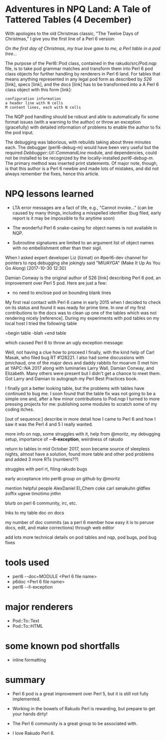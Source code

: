 # Adventures in NPQ Land: A Tale of Tattered Tables (4 December)

With apologies to the old Christmas classic, "The Twelve Days of Christmas," 
I give you the first line of a Perl 6 version:

*On the first day of Christmas, my true love gave to me, a Perl table in a pod tree...*

The purpose of the Perl6::Pod class, contained in the rakudo/src/Pod.nqp file,
is to take pod grammar matches and transform them into Perl 6 pod class objects for further
handling by renderers in Perl 6 land.  For tables that means anything represented
in any legal pod form as described by *S26* [link], specs [link], and the docs [link]
has to be transformed into a A Perl 6 class object with this form [link]:

    configuration information
    a header line with N cells
    M content lines, each with N cells
    
The NQP pod handling should be robust and able to automatically fix some format issues
(with a warning to the author) or throw an exception (gracefully) with detailed information
of problems to enable the author to fix the pod input.

The debugging was laborious, with rebuilds taking about three minutes each. The debugger (perl6-debug-m)
would have been very useful but the required *Debbugger::UI::CommandLine* module, and dependencies,
could not be installed to be recognized by the locally-installed *perl6-debug-m*.  The
primary method was inserted print statements.  Of major note, though, is that this author is a
Perl 6 newbie and made lots of mistakes, and did not always remember the fixes, hence this
article.

# NPQ lessons learned

+ LTA error messages are a fact of life, e.g., "Cannot invoke..." (can be caused by 
many things, including a misspelled identifier (bug filed, early report is it may be impossible to
fix anytime soon)

+ The wonderful Perl 6 snake-casing for object names is not available in NQP.

+ Subroutine signatures are limited to an argument list of object names with no embellishment other than their sigil.



When I asked expert developer Liz (lizmat) on #perl6-dev channel for pointers to npq debugging 
she jokingly said "MIUAYGA" (Make It Up As You Go Along) [2017-10-30 12:30]

Damian Conway is the original author of S26 [link] describing Perl 6 pod, an
improvement over Perl 5 pod.  Here are just a few:

+ no need to enclose pod on bounding blank lines

My first real contact with Perl 6 came in early 2015 when I decided to check on its status and
found it was ready for prime time. In one of my first contributions to the docs was to clean up one of the
tables which was not rendering nicely [reference]. During my experiments with pod tables on my local host
I tried the following table


  =begin table
  -blah
  =end table
  
which caused Perl 6 to throw an ugly exception message:

Well, not having a clue how to proceed I finally, with the kind help of Carl Masak, who
filed bug RT #128221. I also had some discussions with pmichaud, one of the major devs and 
daddy rabbits for moarvm (I met him at YAPC::NA 2017 along with luminaries
Larry Wall, Damian Conway, and Elizabeth. Many others were present but I didn't get a
chance to meet them. Got Larry and Damian to autograph my Perl Best Practices
book.

I finally got a better looking table, but the problems with tables have continued 
to bug me. I soon found that the table fix was not going to be a simple one
and, after a few minor contributions to Pod.nqp I turned to more pressing
projects for me: publishing some modules to scratch some of my coding itches.

[out of sequence:] describe in more detail how I came to Perl 6 and how I saw
it was the Perl 4 and 5  I really wanted.

more info on nqp, some struggles with it, help from @moritz, my debugging setup,
importance of **--ll-exception**, weirdness of rakudo

return to tables in mid October 2017, soon became source of sleepless nights,
almost have a solution, found more table and other pod problems
and added 3 more RTs (numbers??) 

struggles with perl rt, filing rakudo bugs

early acceptance into perl6 group on github by @moritz

mention helpful people AlexDaniel El_Chem coke carl senakuhn gldflex
zoffix ugexe timotimo jnthn 

blurb on perl 6 community, irc, etc.

lnks to my table doc on docs

my number of doc commits (as a perl 6 member how easy it is to
peruse docs, edit, and make corrections)
through web editor 

add lots more technical details on pod tables and nqp, 
pod bugs, pod bug fixes

# tools used

+ perl6 --doc=MODULE <Perl 6 file name>
+ p6doc <Perl 6 file name>
+ perl6 --ll-exception

# major renderers

+ Pod::To::Text
+ Pod::To::HTML

# some known pod shortfalls

+ inline formatting

# summary

+ Perl 6 pod is a great improvement over Perl 5, but it is still not fully implemented.

+ Working in the bowels of Rakudo Perl is rewarding, but prepare to get your hands dirty!

+ The Perl 6 community is a great group to be associated with.

+ I love Rakudo Perl 6.


   
   
